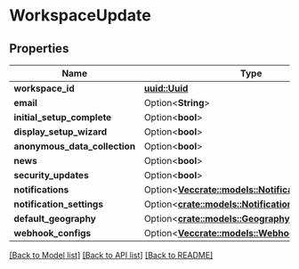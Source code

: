 # WorkspaceUpdate

## Properties

Name | Type | Description | Notes
------------ | ------------- | ------------- | -------------
**workspace_id** | [**uuid::Uuid**](uuid::Uuid.md) |  | 
**email** | Option<**String**> |  | [optional]
**initial_setup_complete** | Option<**bool**> |  | [optional]
**display_setup_wizard** | Option<**bool**> |  | [optional]
**anonymous_data_collection** | Option<**bool**> |  | [optional]
**news** | Option<**bool**> |  | [optional]
**security_updates** | Option<**bool**> |  | [optional]
**notifications** | Option<[**Vec<crate::models::Notification>**](Notification.md)> |  | [optional]
**notification_settings** | Option<[**crate::models::NotificationSettings**](NotificationSettings.md)> |  | [optional]
**default_geography** | Option<[**crate::models::Geography**](Geography.md)> |  | [optional]
**webhook_configs** | Option<[**Vec<crate::models::WebhookConfigWrite>**](WebhookConfigWrite.md)> |  | [optional]

[[Back to Model list]](../README.md#documentation-for-models) [[Back to API list]](../README.md#documentation-for-api-endpoints) [[Back to README]](../README.md)


